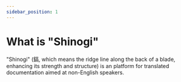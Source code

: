 ```yaml
---
sidebar_position: 1
---
```


# What is "Shinogi"
"Shinogi" (鎬, which means the ridge line along the back of a blade, enhancing its strength and structure) is an platform for translated documentation aimed at non-English speakers.
